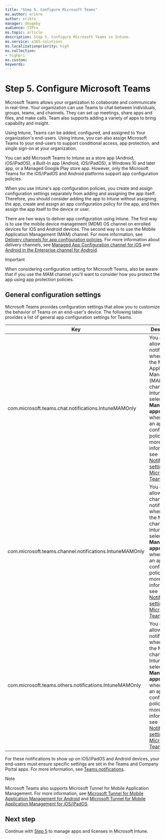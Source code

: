 ```yaml
---
title: "Step 5. Configure Microsoft Teams"
ms.author: erikre
author: erikre
manager: dougeby
audience: ITPro
ms.topic: article
description: Step 5. Configure Microsoft Teams in Intune.
ms.service: o365-solutions
ms.localizationpriority: high
ms.collection:
- highpri
ms.custom:
keywords:
---
```


# Step 5. Configure Microsoft Teams

Microsoft Teams allows your organization to collaborate and communicate in real-time. Your organization can use Teams to chat between individuals, groups, teams, and channels. They can set up meetings, share apps and files, and make calls. Team also supports adding a variety of apps to bring capability and insight.

Using Intune, Teams can be added, configured, and assigned to Your organization's end-users. Using Intune, you can also assign Microsoft Teams to your end-users to support conditional access, app protection, and single sign-on at your organization.

You can add Microsoft Teams to Intune as a store app (Android, iOS/iPadOS), a Built-In app (Android, iOS/iPadOS), a Windows 10 and later app, or a Managed Google Play store app. However, only the Microsoft Teams for the iOS/iPadOS and Android platforms support app configuration policies.

When you use Intune's app configuration policies, you create and assign configuration settings separately from adding and assigning the app itself. Therefore, you should consider adding the app to Intune without assigning the app, create and assign an app configuration policy for the app, and then assign the app itself to the device or user.

There are two ways to deliver app configuration using Intune. The first way is to use the mobile device management (MDM) OS channel on enrolled devices for iOS and Android devices. The second way is to use the Mobile Application Management (MAM) channel. For more information, see [Delivery channels for app configuration policies](apps-config-overview.md#delivery-channels-for-app-configuration-policies). For more information about delivery channels, see [Managed App Configuration channel for iOS](https://developer.apple.com/library/content/samplecode/sc2279/Introduction/Intro.html) and [Android in the Enterprise channel for Android](https://developer.android.com/work/managed-configurations).

> [!IMPORTANT]
> When considering configuration setting for Microsoft Teams, also be aware that if you use the MAM channel you'll want to consider how you protect the app using app protection policies.

## General configuration settings

Microsoft Teams provides configuration settings that allow you to customize the behavior of Teams on an end-user's device. The following table provides a list of general app configuration settings for Teams.

| Key | Description |
|---|---|
| com.microsoft.teams.chat.notifications.IntuneMAMOnly | You can allow chat notifications   when using the  Mobile Application   Management (MAM) channel in Intune. You select the **Managed apps** option   when create an app configuration policy. For more information, see [Notification   settings in Microsoft   Teams](/mem/intune/apps/manage-microsoft-teams#notification-settings-in-microsoft-teams). |
| com.microsoft.teams.channel.notifications.IntuneMAMOnly | You can allow channel   notifications when using the MAM channel in Intune. You select the **Managed   apps** option when create an app configuration policy. For more information,   see [Notification settings in Microsoft   Teams](/mem/intune/apps/manage-microsoft-teams#notification-settings-in-microsoft-teams). |
| com.microsoft.teams.others.notifications.IntuneMAMOnly | You can allow other   notifications when using the MAM channel in Intune. You select the **Managed   apps** option when create an app configuration policy. For more information,   see [Notification settings in Microsoft   Teams](/mem/intune/apps/manage-microsoft-teams#notification-settings-in-microsoft-teams). |

For these notifications to show up on iOS/iPadOS and Android devices, your end-users must ensure specific settings are set in the Teams and Company Portal apps. For more information, see [Teams notifications](/mem/intune/apps/manage-microsoft-teams#for-the-notifications-to-show-up-on-ios-and-android-devices).

> [!NOTE]
> Microsoft Teams also supports Microsoft Tunnel for Mobile Application Management. For more information, see [Microsoft Tunnel for Mobile Application Management for Android](/mem/intune/protect/microsoft-tunnel-mam-android) and [Microsoft Tunnel for Mobile Application Management for iOS/iPadOS](/mem/intune/protect/microsoft-tunnel-mam-ios).

## Next step
<!--
[![Step 6 - Configure other apps](../media/configure-managed-apps/configure-managed-apps-07.png)](apps-config-step-5.md)
-->
Continue with [Step 5](apps-config-step-5.md) to manage apps and licenses in Microsoft Intune.